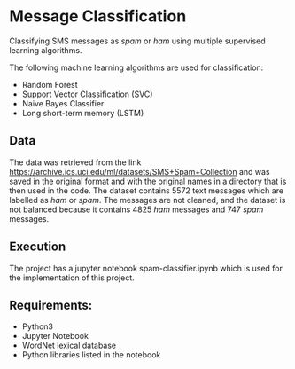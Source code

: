 # Message Classification
Classifying SMS messages as *spam* or *ham* using multiple supervised learning algorithms.

The following machine learning algorithms are used for classification:
- Random Forest
- Support Vector Classification (SVC)
- Naive Bayes Classifier
- Long short-term memory (LSTM)


## Data

The data was retrieved from the link https://archive.ics.uci.edu/ml/datasets/SMS+Spam+Collection and was saved in the original format and with the original names in a directory that is then used in the code. The dataset contains 5572 text messages which are labelled as *ham* or *spam*. The messages are not cleaned, and the dataset is not balanced because it contains 4825 *ham* messages and 747 *spam* messages.

## Execution
The project has a jupyter notebook spam-classifier.ipynb which is used for the implementation of this project. 

## Requirements: 
- Python3
- Jupyter Notebook
- WordNet lexical database
- Python libraries listed in the notebook
